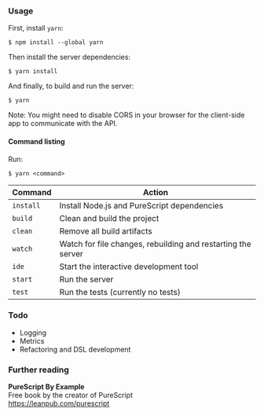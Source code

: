 ### Usage

First, install `yarn`:

```
$ npm install --global yarn
```

Then install the server dependencies:

```
$ yarn install
```

And finally, to build and run the server:

```
$ yarn
```

Note: You might need to disable CORS in your browser for the client-side app to communicate with the API.

#### Command listing

Run:

```
$ yarn <command>
```

| Command | Action |
| ------- |------- |
| `install` | Install Node.js and PureScript dependencies |
| `build` | Clean and build the project |
| `clean` | Remove all build artifacts |
| `watch` | Watch for file changes, rebuilding and restarting the server |
| `ide` | Start the interactive development tool |
| `start` | Run the server |
| `test` | Run the tests (currently no tests) |

### Todo

- Logging
- Metrics
- Refactoring and DSL development

### Further reading

**PureScript By Example**  
Free book by the creator of PureScript  
https://leanpub.com/purescript

